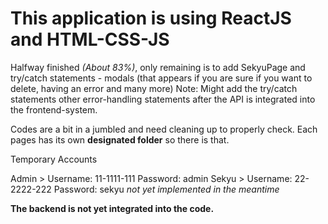 # This application is using ReactJS and HTML-CSS-JS

Halfway finished _(About 83%)_, only remaining is to add SekyuPage and try/catch statements - modals (that appears if you are sure if you want to delete, having an error and many more) 
Note: Might add the try/catch statements other error-handling statements after the API is integrated into the frontend-system.

Codes are a bit in a jumbled and need cleaning up to properly check. Each pages has its own **designated folder** so there is that.

Temporary Accounts 

Admin > Username: 11-1111-111 Password: admin
Sekyu > Username: 22-2222-222 Password: sekyu _not yet implemented in the meantime_

**The backend is not yet integrated into the code.**
